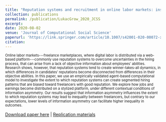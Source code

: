```yaml
---
title: "Reputation systems and recruitment in online labor markets: insights from an agent-based model"
collection: publications
permalink: /publication/LukacGrow_2020_JCSS
excerpt:
date: 2020-08-02
venue: 'Journal of Computational Social Science'
paperurl: 'https://link.springer.com/article/10.1007/s42001-020-00072-x'
citation: 
---
```

<span style="font-size:0.8em; line-height: 1.2em; display: block;">Online labor markets---freelance marketplaces, where digital labor is distributed via a web-based platform---commonly use reputation systems to overcome uncertainties in the hiring process, that can arise from a lack of objective information about employees’ abilities. Research shows, however, that reputation systems tend to create winner-takes-all dynamics, in which differences in candidates’ reputations become disconnected from differences in their objective abilities. In this paper, we use an empirically validated agent-based computational model to investigate the extent to which reputation systems can create segmented hiring patterns that are biased toward freelancers with good reputation. We explore how jobs and earnings become distributed on a stylized platform, under different contextual conditions of information asymmetry. Our results suggest that information asymmetry influences the extent to which reputation systems may lead to inequality between freelancers, but contrary to our expectations, lower levels of information asymmetry can facilitate higher inequality in outcomes.</span>

[Download paper here](https://rdcu.be/b523B) | [Replication materials](https://github.com/mblukac/reputation-olm-abm)
